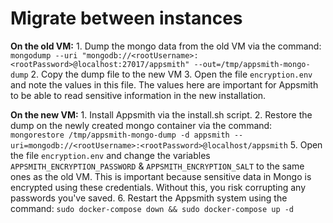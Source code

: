 # Migrate between instances

**On the old VM:** 1. Dump the mongo data from the old VM via the command: `mongodump --uri "mongodb://<rootUsername>:<rootPassword>@localhost:27017/appsmith" --out=/tmp/appsmith-mongo-dump` 2. Copy the dump file to the new VM 3. Open the file `encryption.env` and note the values in this file. The values here are important for Appsmith to be able to read sensitive information in the new installation.

**On the new VM:** 1. Install Appsmith via the install.sh script. 2. Restore the dump on the newly created mongo container via the command: `mongorestore /tmp/appsmith-mongo-dump -d appsmith --uri=mongodb://<rootUsername>:<rootPassword>@localhost/appsmith` 5. Open the file `encryption.env` and change the variables `APPSMITH_ENCRYPTION_PASSWORD` & `APPSMITH_ENCRYPTION_SALT` to the same ones as the old VM. This is important because sensitive data in Mongo is encrypted using these credentials. Without this, you risk corrupting any passwords you've saved. 6. Restart the Appsmith system using the command: `sudo docker-compose down && sudo docker-compose up -d`

